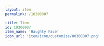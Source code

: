 ```yaml
---
layout: item
permalink: /10300007

title: Item
id: 10300007
item_name: 'Haughty Face'
icon_url: 'item/icon/customize/00300007.png'
---
```

